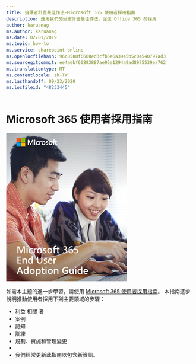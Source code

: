 ```yaml
---
title: 擁護者計畫最佳作法-Microsoft 365 使用者採用指南
description: 運用我們的冠軍計畫最佳作法，促進 Office 365 的採用
author: karuanag
ms.author: karuanag
ms.date: 02/01/2019
ms.topic: how-to
ms.service: sharepoint online
ms.openlocfilehash: 96c8588f6600ed3cfb5e6a3945b5c04540797ad3
ms.sourcegitcommit: ee4aebf60893887ae95a1294a9ad8975539ea762
ms.translationtype: MT
ms.contentlocale: zh-TW
ms.lasthandoff: 09/23/2020
ms.locfileid: "48233445"
---
```

# <a name="microsoft-365-end-user-adoption-guide"></a>Microsoft 365 使用者採用指南

![Microsoft 365 採用指南](media/m365euguide.png)

如需本主題的進一步學習，請使用 [Microsoft 365 使用者採用指南](https://aka.ms/adoptionguide)。 本指南逐步說明推動使用者採用下列主要領域的步驟：

- 利益 相關 者
- 案例
- 認知
- 訓練 
- 規劃、實施和管理變更
- 
- 我們經常更新此指南以包含新資訊。
